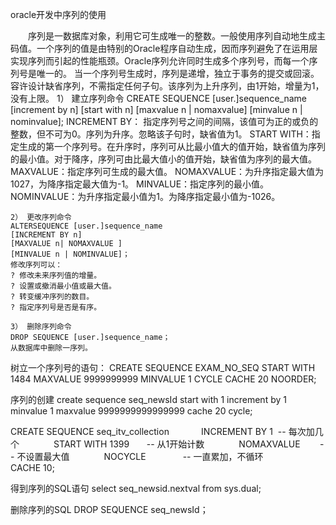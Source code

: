 oracle开发中序列的使用



　　序列是一数据库对象，利用它可生成唯一的整数。一般使用序列自动地生成主码值。一个序列的值是由特别的Oracle程序自动生成，因而序列避免了在运用层实现序列而引起的性能瓶颈。Oracle序列允许同时生成多个序列号，而每一个序列号是唯一的。 当一个序列号生成时，序列是递增，独立于事务的提交或回滚。容许设计缺省序列，不需指定任何子句。该序列为上升序列，由1开始，增量为1，没有上限。
    1） 建立序列命令
    CREATE SEQUENCE [user.]sequence_name
    [increment by n]
    [start with n]
    [maxvalue n | nomaxvalue]
    [minvalue n | nominvalue];
    INCREMENT BY： 指定序列号之间的间隔，该值可为正的或负的整数，但不可为0。序列为升序。忽略该子句时，缺省值为1。
    START WITH：指定生成的第一个序列号。在升序时，序列可从比最小值大的值开始，缺省值为序列的最小值。对于降序，序列可由比最大值小的值开始，缺省值为序列的最大值。
    MAXVALUE：指定序列可生成的最大值。
    NOMAXVALUE：为升序指定最大值为1027，为降序指定最大值为-1。
    MINVALUE：指定序列的最小值。
    NOMINVALUE：为升序指定最小值为1。为降序指定最小值为-1026。

    2） 更改序列命令
    ALTERSEQUENCE [user.]sequence_name
    [INCREMENT BY n]
    [MAXVALUE n| NOMAXVALUE ]
    [MINVALUE n | NOMINVALUE]；
    修改序列可以：
    ? 修改未来序列值的增量。
    ? 设置或撤消最小值或最大值。
    ? 转变缓冲序列的数目。
    ? 指定序列号是否是有序。

    3） 删除序列命令
    DROP SEQUENCE [user.]sequence_name；
    从数据库中删除一序列。

   树立一个序列号的语句：
   CREATE SEQUENCE EXAM_NO_SEQ
      START WITH 1484
      MAXVALUE 9999999999
      MINVALUE 1
      CYCLE
      CACHE 20
      NOORDER;


序列的创建
create sequence seq_newsId
start with 1
increment by 1
minvalue 1
maxvalue 9999999999999999
cache 20
cycle;

CREATE SEQUENCE seq_itv_collection
            INCREMENT BY 1  -- 每次加几个  
            START WITH 1399       -- 从1开始计数  
            NOMAXVALUE        -- 不设置最大值  
            NOCYCLE               -- 一直累加，不循环  
            CACHE 10;

得到序列的SQL语句
select seq_newsid.nextval from sys.dual;

删除序列的SQL
   DROP SEQUENCE seq_newsId；

   
   